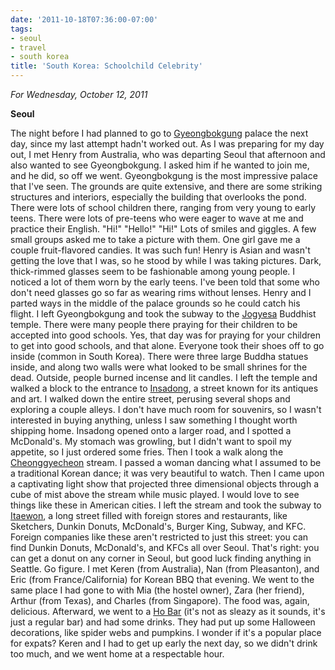 ```yaml
---
date: '2011-10-18T07:36:00-07:00'
tags:
- seoul
- travel
- south korea
title: 'South Korea: Schoolchild Celebrity'
---
```


*For Wednesday, October 12, 2011*

**Seoul**

The night before I had planned to go to [Gyeongbokgung](https://www.google.com/search?q=Gyeongbokgung) palace the next day, since my last attempt hadn't worked out. As I was preparing for my day out, I met Henry from Australia, who was departing Seoul that afternoon and also wanted to see Gyeongbokgung. I asked him if he wanted to join me, and he did, so off we went. Gyeongbokgung is the most impressive palace that I've seen. The grounds are quite extensive, and there are some striking structures and interiors, especially the building that overlooks the pond. There were lots of school children there, ranging from very young to early teens. There were lots of pre-teens who were eager to wave at me and practice their English. "Hi!" "Hello!" "Hi!" Lots of smiles and giggles. A few small groups asked me to take a picture with them. One girl gave me a couple fruit-flavored candies. It was such fun! Henry is Asian and wasn't getting the love that I was, so he stood by while I was taking pictures. Dark, thick-rimmed glasses seem to be fashionable among young people. I noticed a lot of them worn by the early teens. I've been told that some who don't need glasses go so far as wearing rims without lenses. Henry and I parted ways in the middle of the palace grounds so he could catch his flight. I left Gyeongbokgung and took the subway to the [Jogyesa](https://www.google.com/search?q=Jogyesa) Buddhist temple. There were many people there praying for their children to be accepted into good schools. Yes, that day was for praying for your children to get into good schools, and that alone. Everyone took their shoes off to go inside (common in South Korea). There were three large Buddha statues inside, and along two walls were what looked to be small shrines for the dead. Outside, people burned incense and lit candles. I left the temple and walked a block to the entrance to [Insadong](https://www.google.com/search?q=Insadong), a street known for its antiques and art. I walked down the entire street, perusing several shops and exploring a couple alleys. I don't have much room for souvenirs, so I wasn't interested in buying anything, unless I saw something I thought worth shipping home. Insadong opened onto a larger road, and I spotted a McDonald's. My stomach was growling, but I didn't want to spoil my appetite, so I just ordered some fries. Then I took a walk along the [Cheonggyecheon](https://www.google.com/search?q=Cheonggyecheon) stream. I passed a woman dancing what I assumed to be a traditional Korean dance; it was very beautiful to watch. Then I came upon a captivating light show that projected three dimensional objects through a cube of mist above the stream while music played. I would love to see things like these in American cities. I left the stream and took the subway to [Itaewon](https://www.google.com/search?q=Itaewon), a long street filled with foreign stores and restaurants, like Sketchers, Dunkin Donuts, McDonald's, Burger King, Subway, and KFC. Foreign companies like these aren't restricted to just this street: you can find Dunkin Donuts, McDonald's, and KFCs all over Seoul. That's right: you can get a donut on any corner in Seoul, but good luck finding anything in Seattle. Go figure. I met Keren (from Australia), Nan (from Pleasanton), and Eric (from France/California) for Korean BBQ that evening. We went to the same place I had gone to with Mia (the hostel owner), Zara (her friend), Arthur (from Texas), and Charles (from Singapore). The food was, again, delicious. Afterward, we went to a [Ho Bar](https://www.google.com/search?q=Ho+Bar+Seoul) (it's not as sleazy as it sounds, it's just a regular bar) and had some drinks. They had put up some Halloween decorations, like spider webs and pumpkins. I wonder if it's a popular place for expats? Keren and I had to get up early the next day, so we didn't drink too much, and we went home at a respectable hour.
